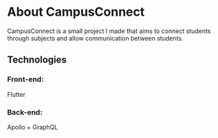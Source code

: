 # About CampusConnect
CampusConnect is a small project I made that aims to connect students through subjects and allow communication between students.

## Technologies
### Front-end:
Flutter
### Back-end:
Apollo + GraphQL
